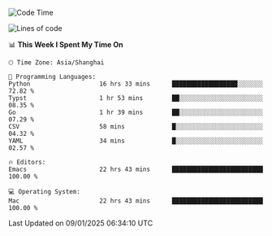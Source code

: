<!--START_SECTION:waka-->
![Code Time](http://img.shields.io/badge/Code%20Time-2%2C461%20hrs%201%20min-blue)

![Lines of code](https://img.shields.io/badge/From%20Hello%20World%20I%27ve%20Written-310.0%20thousand%20lines%20of%20code-blue)

📊 **This Week I Spent My Time On** 

```text
🕑︎ Time Zone: Asia/Shanghai

💬 Programming Languages: 
Python                   16 hrs 33 mins      ██████████████████░░░░░░░   72.82 % 
Typst                    1 hr 53 mins        ██░░░░░░░░░░░░░░░░░░░░░░░   08.35 % 
Go                       1 hr 39 mins        ██░░░░░░░░░░░░░░░░░░░░░░░   07.29 % 
CSV                      58 mins             █░░░░░░░░░░░░░░░░░░░░░░░░   04.32 % 
YAML                     34 mins             █░░░░░░░░░░░░░░░░░░░░░░░░   02.57 % 

🔥 Editors: 
Emacs                    22 hrs 43 mins      █████████████████████████   100.00 % 

💻 Operating System: 
Mac                      22 hrs 43 mins      █████████████████████████   100.00 % 
```


 Last Updated on 09/01/2025 06:34:10 UTC
<!--END_SECTION:waka-->
